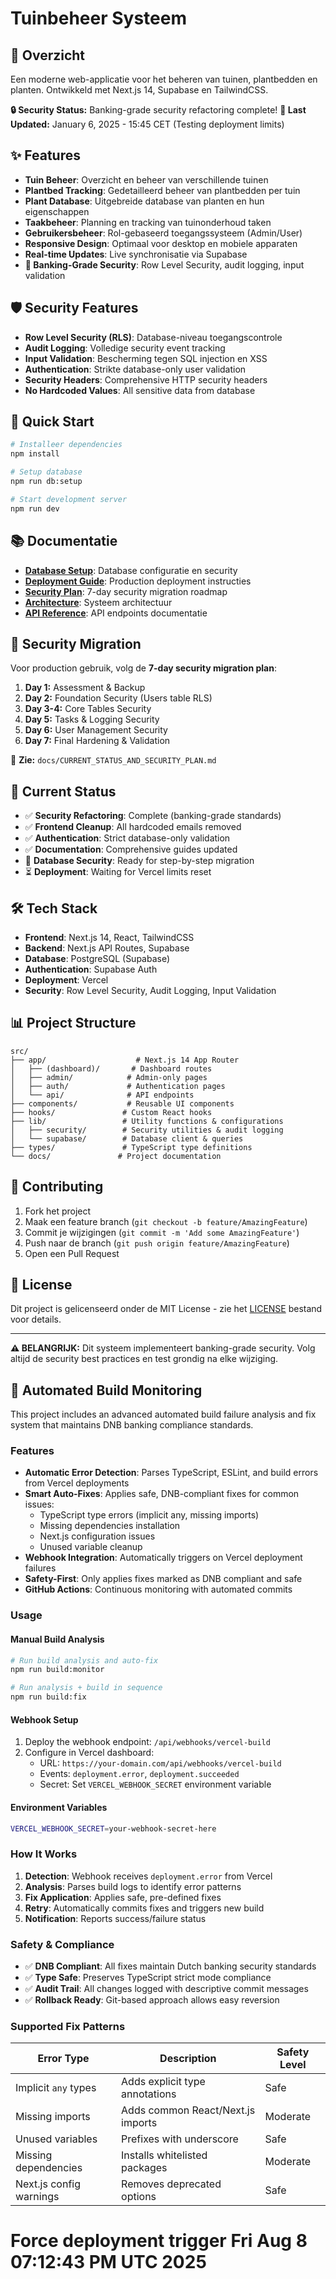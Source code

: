 # Tuinbeheer Systeem

## 🌱 Overzicht

Een moderne web-applicatie voor het beheren van tuinen, plantbedden en planten. Ontwikkeld met Next.js 14, Supabase en TailwindCSS.

**🔒 Security Status:** Banking-grade security refactoring complete!
**📅 Last Updated:** January 6, 2025 - 15:45 CET (Testing deployment limits)

## ✨ Features

- **Tuin Beheer**: Overzicht en beheer van verschillende tuinen
- **Plantbed Tracking**: Gedetailleerd beheer van plantbedden per tuin  
- **Plant Database**: Uitgebreide database van planten en hun eigenschappen
- **Taakbeheer**: Planning en tracking van tuinonderhoud taken
- **Gebruikersbeheer**: Rol-gebaseerd toegangssysteem (Admin/User)
- **Responsive Design**: Optimaal voor desktop en mobiele apparaten
- **Real-time Updates**: Live synchronisatie via Supabase
- **🔐 Banking-Grade Security**: Row Level Security, audit logging, input validation

## 🛡️ Security Features

- **Row Level Security (RLS)**: Database-niveau toegangscontrole
- **Audit Logging**: Volledige security event tracking  
- **Input Validation**: Bescherming tegen SQL injection en XSS
- **Authentication**: Strikte database-only user validation
- **Security Headers**: Comprehensive HTTP security headers
- **No Hardcoded Values**: All sensitive data from database

## 🚀 Quick Start

```bash
# Installeer dependencies
npm install

# Setup database
npm run db:setup

# Start development server
npm run dev
```

## 📚 Documentatie

- **[Database Setup](docs/database-setup.md)**: Database configuratie en security
- **[Deployment Guide](docs/deployment.md)**: Production deployment instructies
- **[Security Plan](docs/CURRENT_STATUS_AND_SECURITY_PLAN.md)**: 7-day security migration roadmap
- **[Architecture](docs/architecture.md)**: Systeem architectuur
- **[API Reference](docs/api-reference.md)**: API endpoints documentatie

## 🔐 Security Migration

Voor production gebruik, volg de **7-day security migration plan**:

1. **Day 1:** Assessment & Backup
2. **Day 2:** Foundation Security (Users table RLS)  
3. **Day 3-4:** Core Tables Security
4. **Day 5:** Tasks & Logging Security
5. **Day 6:** User Management Security
6. **Day 7:** Final Hardening & Validation

📖 **Zie:** `docs/CURRENT_STATUS_AND_SECURITY_PLAN.md`

## 🎯 Current Status

- ✅ **Security Refactoring**: Complete (banking-grade standards)
- ✅ **Frontend Cleanup**: All hardcoded emails removed
- ✅ **Authentication**: Strict database-only validation
- ✅ **Documentation**: Comprehensive guides updated
- 🚧 **Database Security**: Ready for step-by-step migration
- ⏳ **Deployment**: Waiting for Vercel limits reset

## 🛠️ Tech Stack

- **Frontend**: Next.js 14, React, TailwindCSS
- **Backend**: Next.js API Routes, Supabase
- **Database**: PostgreSQL (Supabase)
- **Authentication**: Supabase Auth
- **Deployment**: Vercel
- **Security**: Row Level Security, Audit Logging, Input Validation

## 📊 Project Structure

```
src/
├── app/                    # Next.js 14 App Router
│   ├── (dashboard)/       # Dashboard routes
│   ├── admin/            # Admin-only pages
│   ├── auth/             # Authentication pages
│   └── api/              # API endpoints
├── components/           # Reusable UI components
├── hooks/               # Custom React hooks
├── lib/                 # Utility functions & configurations
│   ├── security/        # Security utilities & audit logging
│   └── supabase/        # Database client & queries
├── types/               # TypeScript type definitions
└── docs/               # Project documentation
```

## 🤝 Contributing

1. Fork het project
2. Maak een feature branch (`git checkout -b feature/AmazingFeature`)
3. Commit je wijzigingen (`git commit -m 'Add some AmazingFeature'`)
4. Push naar de branch (`git push origin feature/AmazingFeature`)
5. Open een Pull Request

## 📄 License

Dit project is gelicenseerd onder de MIT License - zie het [LICENSE](LICENSE) bestand voor details.

---

**⚠️ BELANGRIJK:** Dit systeem implementeert banking-grade security. Volg altijd de security best practices en test grondig na elke wijziging.

## 🤖 Automated Build Monitoring

This project includes an advanced automated build failure analysis and fix system that maintains DNB banking compliance standards.

### Features

- **Automatic Error Detection**: Parses TypeScript, ESLint, and build errors from Vercel deployments
- **Smart Auto-Fixes**: Applies safe, DNB-compliant fixes for common issues:
  - TypeScript type errors (implicit any, missing imports)
  - Missing dependencies installation
  - Next.js configuration issues
  - Unused variable cleanup
- **Webhook Integration**: Automatically triggers on Vercel deployment failures
- **Safety-First**: Only applies fixes marked as DNB compliant and safe
- **GitHub Actions**: Continuous monitoring with automated commits

### Usage

#### Manual Build Analysis
```bash
# Run build analysis and auto-fix
npm run build:monitor

# Run analysis + build in sequence
npm run build:fix
```

#### Webhook Setup
1. Deploy the webhook endpoint: `/api/webhooks/vercel-build`
2. Configure in Vercel dashboard:
   - URL: `https://your-domain.com/api/webhooks/vercel-build`
   - Events: `deployment.error`, `deployment.succeeded`
   - Secret: Set `VERCEL_WEBHOOK_SECRET` environment variable

#### Environment Variables
```bash
VERCEL_WEBHOOK_SECRET=your-webhook-secret-here
```

### How It Works

1. **Detection**: Webhook receives `deployment.error` from Vercel
2. **Analysis**: Parses build logs to identify error patterns
3. **Fix Application**: Applies safe, pre-defined fixes
4. **Retry**: Automatically commits fixes and triggers new build
5. **Notification**: Reports success/failure status

### Safety & Compliance

- ✅ **DNB Compliant**: All fixes maintain Dutch banking security standards
- ✅ **Type Safe**: Preserves TypeScript strict mode compliance
- ✅ **Audit Trail**: All changes logged with descriptive commit messages
- ✅ **Rollback Ready**: Git-based approach allows easy reversion

### Supported Fix Patterns

| Error Type | Description | Safety Level |
|------------|-------------|--------------|
| Implicit `any` types | Adds explicit type annotations | Safe |
| Missing imports | Adds common React/Next.js imports | Moderate |
| Unused variables | Prefixes with underscore | Safe |
| Missing dependencies | Installs whitelisted packages | Moderate |
| Next.js config warnings | Removes deprecated options | Safe |
# Force deployment trigger Fri Aug  8 07:12:43 PM UTC 2025
